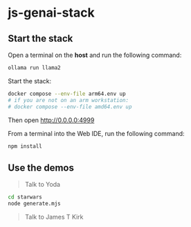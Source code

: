# js-genai-stack

## Start the stack

Open a terminal on the **host** and run the following command:
```bash
ollama run llama2
```

Start the stack:
```bash
docker compose --env-file arm64.env up
# if you are not on an arm workstation: 
# docker compose --env-file amd64.env up
```
Then open http://0.0.0.0:4999

From a terminal into the Web IDE, run the following command:
```bash
npm install
```

## Use the demos

> Talk to Yoda
```bash
cd starwars
node generate.mjs
```

> Talk to James T Kirk